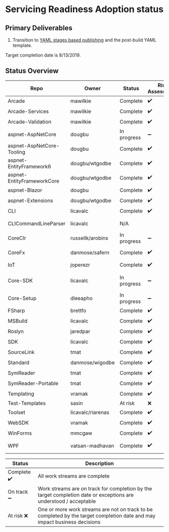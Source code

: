 # Servicing Readiness Adoption status

## Primary Deliverables

1. Transition to [YAML stages based publishing](./CorePackages/YamlStagesPublishing.md) and the post-build YAML template.

Target completion date is 8/13/2019.

## Status Overview

| Repo                       | Owner            | Status   | Risk Assessment                                                                      | Notes|
| ---------------------------| ---------------- | -------- |--------------------------------------------------------------------------------------| -----|
| Arcade                     | mawilkie         | Complete | ✔️ | |
| Arcade-Services            | mawilkie         | Complete | ✔️ | |
| Arcade-Validation          | mawilkie         | Complete | ✔️ | |
| aspnet-AspNetCore          | dougbu           | In progress | ➖  |  In PR https://github.com/aspnet/AspNetCore/pull/13040 |
| aspnet-AspNetCore-Tooling  | dougbu           | Complete | ✔️ | |
| aspnet-EntityFramework6    | dougbu/wtgodbe   | Complete | ✔️ | |
| aspnet-EntityFrameworkCore | dougbu/wtgodbe   | Complete | ✔️ | |
| aspnet-Blazor              | dougbu           | Complete | ✔️ | |
| aspnet-Extensions          | dougbu/wtgodbe   | Complete | ✔️ | |
| CLI                        | licavalc         | Complete | ✔️ | |
| CLICommandLineParser       | licavalc         | N/A | |  This repo is not being developed anymore. We are taking a pinned version of it |
| CoreClr                    | russellk/arobins | In progress | ➖ | bulk of the work is in master, working through publishing issues |
| CoreFx                     | danmose/safern   | Complete | ✔️ | SourceLink validation disabled: https://github.com/dotnet/arcade/issues/3603 |
| IoT                        | joperezr         | Complete | ✔️ | |
| Core-SDK                   | licavalc         | In progress | ➖ |  Working in parallel.Will need https://github.com/dotnet/arcade/issues/3607 to be done before completing. |
| Core-Setup                 | dleeapho         | In progress | ➖ |  Expected completion 8/19 |
| FSharp                     | brettfo          | Complete | ✔️ | |
| MSBuild                    | licavalc         | Complete | ✔️ | |
| Roslyn                     | jaredpar         | Complete | ✔️ |  Complete with source link validation disabled |
| SDK                        | licavalc         | Complete | ✔️ | |
| SourceLink                 | tmat             | Complete | ✔️ | |
| Standard                   | danmose/wigodbe  | Complete | ✔️ | |
| SymReader                  | tmat             | Complete | ✔️ | |
| SymReader-Portable         | tmat             | Complete | ✔️ | |
| Templating                 | vramak           | Complete | ✔️ | |
| Test-Templates             | sasin            | At risk  | ❌ |  No plan available |
| Toolset                    | licavalc/riarenas| Complete | ✔️ | |
| WebSDK                     | vramak           | Complete | ✔️ | |
| WinForms                   | mmcgaw           | Complete | ✔️ | |
| WPF                        | vatsan-madhavan  | Complete | ✔️ | Some reliability problems being observed, for e.g., https://github.com/dotnet/arcade/issues/3609| 

| Status     | Description |
| ---------- | ----------- |
| Complete ✔️| All work streams are complete |
| On track ➖| Work streams are on track for completion by the target completion date or exceptions are understood / acceptable |
| At risk  ❌| One or more work streams are not on track to be completed by the target completion date and may impact business decisions |
